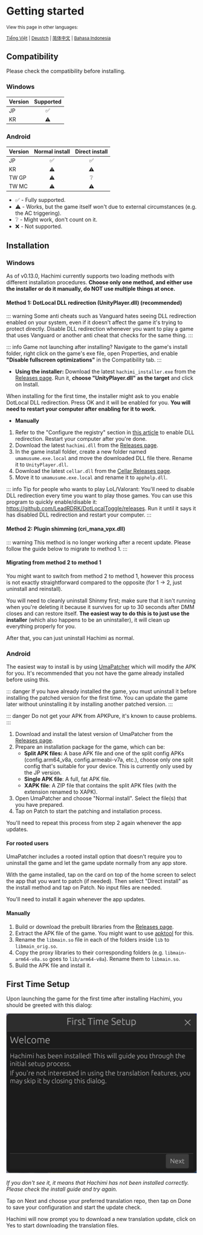 # Getting started
<small>

View this page in other languages:

[Tiếng Việt](/vi/docs/hachimi/getting-started.html) | [Deustch](/de/docs/hachimi/getting-started.html) | [简体中文](/zh-cn/docs/hachimi/getting-started.html) | [Bahasa Indonesia](/id/docs/hachimi/getting-started.html)

</small>

## Compatibility

Please check the compatibility before installing.

### Windows
| Version | Supported |
| --- | :---: |
| JP | ✅ |
| KR | ⚠️ |

### Android

| Version | Normal install | Direct install |
| --- | :---: | :---: |
| JP | ✅ | ✅ |
| KR | ⚠️ | ⚠️ |
| TW GP | ⚠️ | ❔ |
| TW MC | ⚠️ | ⚠️ |
- ✅ - Fully supported.
- ⚠️ - Works, but the game itself won't due to external circumstances (e.g. the AC triggering).
- ❔ - Might work, don't count on it.
- ❌ - Not supported.


## Installation

### Windows

As of v0.13.0, Hachimi currently supports two loading methods with different installation procedures. **Choose only one method, and either use the installer or do it manually, do NOT use multiple things at once.**

#### Method 1: DotLocal DLL redirection (UnityPlayer.dll) (recommended)

::: warning
Some anti cheats such as Vanguard hates seeing DLL redirection enabled on your system, even if it doesn't affect the game it's trying to protect directly. Disable DLL redirection whenever you want to play a game that uses Vanguard or another anti cheat that checks for the same thing.
:::

::: info
Game not launching after installing? Navigate to the game's install folder, right click on the game's exe file, open Properties, and enable **"Disable fullscreen optimizations"** in the Compatibility tab.
:::

- **Using the installer:** Download the latest `hachimi_installer.exe` from the [Releases page](https://github.com/Hachimi-Hachimi/Hachimi/releases). Run it, **choose "UnityPlayer.dll" as the target** and click on Install.

When installing for the first time, the installer might ask to you enable DotLocal DLL redirection. Press OK and it will be enabled for you. **You will need to restart your computer after enabling for it to work.**

- **Manually**
1. Refer to the "Configure the registry" section in [this article](https://learn.microsoft.com/en-us/windows/win32/dlls/dynamic-link-library-redirection#optional-configure-the-registry) to enable DLL redirection. Restart your computer after you're done.
2. Download the latest `hachimi.dll` from the [Releases page](https://github.com/Hachimi-Hachimi/Hachimi/releases).
3. In the game install folder, create a new folder named `umamusume.exe.local` and move the downloaded DLL file there. Rename it to `UnityPlayer.dll`.
4. Download the latest `cellar.dll` from the [Cellar Releases page](https://github.com/Hachimi-Hachimi/Cellar/releases).
5. Move it to `umamusume.exe.local` and rename it to `apphelp.dll`.

::: info
Tip for people who wants to play LoL/Valorant: You'll need to disable DLL redirection every time you want to play those games. You can use this program to quickly enable/disable it: https://github.com/LeadRDRK/DotLocalToggle/releases. Run it until it says it has disabled DLL redirection and restart your computer.
:::

#### Method 2: Plugin shimming (cri_mana_vpx.dll)

::: warning
This method is no longer working after a recent update. Please follow the guide below to migrate to method 1.
:::

#### Migrating from method 2 to method 1
You might want to switch from method 2 to method 1, however this process is not exactly straightforward compared to the opposite (for 1 -> 2, just uninstall and reinstall). 

You will need to cleanly uninstall Shinmy first; make sure that it isn't running when you're deleting it because it survives for up to 30 seconds after DMM closes and can restore itself. **The easiest way to do this is to just use the installer** (which also happens to be an uninstaller), it will clean up everything properly for you.

After that, you can just uninstall Hachimi as normal.

### Android

The easiest way to install is by using [UmaPatcher](https://github.com/LeadRDRK/UmaPatcher) which will modify the APK for you. It's recommended that you not have the game already installed before using this.

::: danger
If you have already installed the game, you must uninstall it before installing the patched version for the first time. You can update the game later without uninstalling it by installing another patched version.
:::

::: danger
Do not get your APK from APKPure, it's known to cause problems.
:::

1. Download and install the latest version of UmaPatcher from the [Releases page](https://github.com/LeadRDRK/UmaPatcher/releases).
2. Prepare an installation package for the game, which can be:
    - **Split APK files:** A base APK file and one of the split config APKs (config.arm64_v8a, config.armeabi-v7a, etc.),
    choose only one split config that's suitable for your device.
    This is currently only used by the JP version.
    - **Single APK file**: A full, fat APK file.
    - **XAPK file**: A ZIP file that contains the split APK files (with the extension renamed to XAPK).
3. Open UmaPatcher and choose "Normal install". Select the file(s) that you have prepared.
4. Tap on Patch to start the patching and installation process.

You'll need to repeat this process from step 2 again whenever the app updates.

#### For rooted users
UmaPatcher includes a rooted install option that doesn't require you to uninstall the game and let the game update normally from any app store.

With the game installed, tap on the card on top of the home screen to select the app that you want to patch (if needed). Then select "Direct install" as the install method and tap on Patch. No input files are needed.

You'll need to install it again whenever the app updates.

#### Manually
1. Build or download the prebuilt libraries from the [Releases page](https://github.com/Hachimi-Hachimi/Hachimi/releases).
2. Extract the APK file of the game. You might want to use [apktool](https://apktool.org/) for this.
3. Rename the `libmain.so` file in each of the folders inside `lib` to `libmain_orig.so`.
4. Copy the proxy libraries to their corresponding folders (e.g. `libmain-arm64-v8a.so` goes to `lib/arm64-v8a`). Rename them to `libmain.so`.
5. Build the APK file and install it.

## First Time Setup
Upon launching the game for the first time after installing Hachimi, you should be greeted with this dialog:

![First Time Setup](/assets/first-time-setup.jpg)

*If you don't see it, it means that Hachimi has not been installed correctly. Please check the install guide and try again.*

Tap on Next and choose your preferred translation repo, then tap on Done to save your configuration and start the update check.

Hachimi will now prompt you to download a new translation update, click on Yes to start downloading the translation files.
